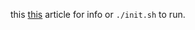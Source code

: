 this [this](https://medium.com/@numb95/setup-nexus-repository-manager-with-nginx-reverse-proxy-and-lets-encrypt-ssl-certificate-on-docker-1c1b05988ce3?sk=9025078deda34020ca7312d110b79673) article for info or `./init.sh` to run.

